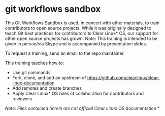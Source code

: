 # git workflows sandbox

This Git Workflows Sandbox is used, in concert with other materials, to train contributors to open source projects. 
While it was originally designed to teach Git best practices for contributors to Clear Linux* OS, our support for other open source projects has grown.
Note: This training is intended to be given in person/via Skype and is accompanied by presentation slides. 

To request a training, send an email to the repo maintainer.

 This training teaches how to:

* Use git commands
* Fork, clone, and add an upstream of https://github.com/clearlinux/clear-linux-documentation
* Add remotes and create branches
* Apply Clear Linux\* OS rules of collaboration for contributors and reviewers

*Note: Files contained herein are not official Clear Linux* OS documentation.*
 
<!--- 10.04.18 Add test note here. 01.31.19. I added empty web link syntax for comment. --->

